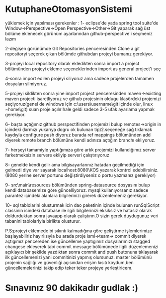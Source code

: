# KutuphaneOtomasyonSistemi

yüklemek için yapılması gerekenler : 1- eclipse'de yada spring tool suite'de Window->Perspective->Open Perspective->Other->Git yaparak sağ üst bölüme eklenecek görünüm ayarlarından github-perspective'i seçmeniz lazım

2-değişen görünümde Git Repositories penceresinden Clone a git repositoryi seçerek çıkan bölümde githubdan projeyi bumanız gerekiyor.

3-projeyi local repository olarak ekledikten sonra import a project bölümünden projeyi ekleme seçeneklerinden import as general project'i seç

4-sonra import edilen projeyi siliyoruz ama sadece projelerden tamamen dosyaları silmiyoruz.

5-projeyi sildikten sonra yine import project penceresinden maven->existing maven projecti işaretliyoruz ve github projesinin oldugu klasördeki projemizi seçiyoruz(genel de windows için c:\users\username\git içinde olur, linux ~home\git) suan proje açılır hale geldi sadece 3-5 ufak ayarlama yapmak gerekiyor.

6- başta açtığımız github perspectifinden projemizi bulup remotes->origin in içindeki (kırmızı yukarıya dogru ok bulunan tip)2.seçeneğe sağ tıklamak kaydıyla configure push diyoruz burada ref mappings bölümünden add diyerek remote branch bölümüne kendi adınıza açtığım branchı ekliyoruz.

7- herşeyi tamamiyle yaptığımıza göre artık projemizi kullandığımız server farketmeksizin servere ekliyip serveri çalıştırıyoruz

8- genelde kendi gelir ama bilgisayarlarınız hatadan geçilmediği için gelmedi diye var sayarak localhost:8080\KOS yazarak kontrol edebilirsiniz.(8080 yerine server portunu değiştirdiyseniz o portu yazmanız gerekiyor)

9- src\main\resources bölümünden spring-datasource dosyasını bulup kendi databasemize göre güncelliyoruz. mysql kullanıyorsanız sadece parantez içindeki alanlara bilgilerinizi girerek düzenlemeniz gerekiyor.

10- sql tablolarini olusturmak icin dao paketinin içinde bulunan runSqlScript classinin icindeki database ile ilgili bilgilerinizi eksiksiz ve hatasiz olarak doldurduktan sonra javaapp olarak çalıştırın.O sizin gerek duydugunuz veri tabanini tablolariyla birlikte olusturur. 

P.S:projeyi eklemede bi sıkıntı kalmadığına göre geliştirme işlemlerimize başlayabiliriz hayırlısıyla bu arada proje ismi->team-> commit diyerek açtıgımız pencereden ise güncelleme yaptıgımız dosyalarımızı stagged changese ekleyerek tabi commit message bölümünede ilgili düzenlemenizi açıklayıcı bir şekilde yazdıktan sonra commit and push butonuna tıklayarak ilk güncellemenizi yani commitinizi yapmış olursunuz. master bölümünü projenin sağlığı ve güvenliği açısından erişim kısıtı koydum,ben güncellemelerinizi takip edip teker teker projeye yerleştiricem.

# Sınavınız 90 dakikadır gudlak :)
